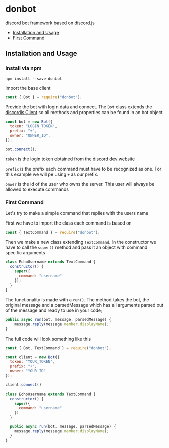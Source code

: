 # donbot

discord bot framework based on discord.js

- [Installation and Usage](#Installation_and_Usage)
- [First Command](#First_Command)

## Installation and Usage

### Install via npm

`npm install --save donbot`

Import the base client

```js
const { Bot } = require("donbot");
```

Provide the bot with login data and connect. The `Bot` class extends the [discordjs.Client](#https://discord.js.org/#/docs/main/stable/class/Client) so all methods and properties can be found in an bot object. 

```js
const bot = new Bot({
  token: "LOGIN_TOKEN",
  prefix: "+",
  owner: "OWNER_ID",
});

bot.connect();
```

`token` is the login token obtained from the [discord dev website](#https://discordapp.com/developers)

`prefix` is the prefix each command must have to be recognized as one. For this example we will pe using `+` as our prefix.

`onwer` is the id of the user who owns the server. This user will always be allowed to execute commands

### First Command

Let's try to make a simple command that replies with the users name

First we have to import the class each command is based on
```js
const { TextCommand } = require("donbot");
```

Then we make a new class extending `TextCommand`.
In the constructor we have to call the `super()` method and pass it an object with command specific arguments

```js
class EchoUsername extends TextCommand {
  constructor() {
    super({
      command: "username"
    });
  }
}
```

The functionality is made with a `run()`. The method takes the bot, the original message and a parsedMessage which has all arguments parsed out of the message and ready to use in your code;

```js
public async run(bot, message, parsedMessage) {
    message.reply(message.member.displayName);
}
```

The full code will look something like this

```js
const { Bot, TextCommand } = require("donbot");

const client = new Bot({
  token: "YOUR_TOKEN",
  prefix: "+",
  owner: "YOUR_ID"
});

client.connect()

class EchoUsername extends TextCommand {
  constructor() {
    super({
      command: "username"
    })
  }

  public async run(bot, message, parsedMessage) {
    message.reply(message.member.displayName);
  }
}
```

